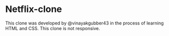 # Netflix-clone
This clone was developed by @vinayakgubber43 in the process of learning HTML and CSS. This clone is not responsive.
